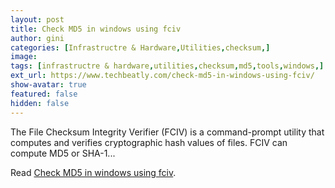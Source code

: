 ```yaml
---
layout: post
title: Check MD5 in windows using fciv
author: gini
categories: [Infrastructre & Hardware,Utilities,checksum,]
image: 
tags: [infrastructre & hardware,utilities,checksum,md5,tools,windows,]
ext_url: https://www.techbeatly.com/check-md5-in-windows-using-fciv/
show-avatar: true
featured: false
hidden: false
---
```


The File Checksum Integrity Verifier (FCIV) is a command-prompt utility that computes and verifies cryptographic hash values of files. FCIV can compute MD5 or SHA-1&#46;&#46;&#46;

Read [Check MD5 in windows using fciv](https://www.techbeatly.com/check-md5-in-windows-using-fciv/).